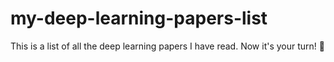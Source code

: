 # my-deep-learning-papers-list
This is a list of all the deep learning papers I have read. Now it's your turn! 🤘
